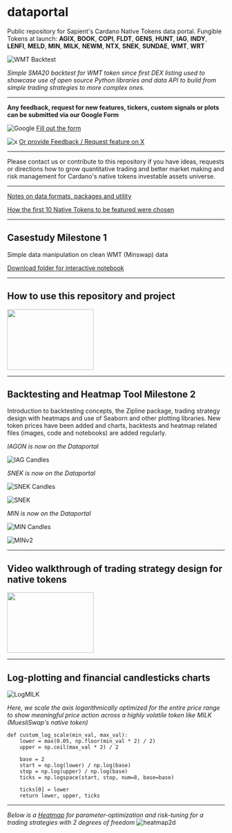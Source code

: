 # dataportal
Public repository for Sapient's Cardano Native Tokens data portal.
Fungible Tokens at launch: **AGIX**, **BOOK**, **COPI**, **FLDT**, **GENS**, **HUNT**, **IAG**, **INDY**, **LENFI**, **MELD**, **MIN**, **MILK**, **NEWM**, **NTX**, **SNEK**, **SUNDAE**, **WMT**, **WRT**

![WMT Backtest](https://github.com/Sapient-Predictive-Analytics/dataportal/blob/main/backtesting/WMT_SMA20_full_signals.png)


*Simple SMA20 backtest for WMT token since first DEX listing used to showcase use of open source Python libraries and data API to build from simple trading strategies to more complex ones.*


***

**Any feedback, request for new features, tickers, custom signals or plots can be submitted via our Google Form**

![Google](https://img.shields.io/badge/google-4285F4?style=for-the-badge&logo=google&logoColor=white)
[Fill out the form](https://forms.gle/H1fMqNMmyYhaVepV6)

![x](http://i.imgur.com/tXSoThF.png)
[Or provide Feedback / Request feature on X](https://twitter.com/SapientSwarm)

***

Please contact us or contribute to this repository if you have ideas, requests or directions how to grow quantitative trading and better market making and risk management for Cardano's native tokens investable assets universe.

***
[Notes on data formats, packages and utility](https://github.com/Sapient-Predictive-Analytics/dataportal/blob/main/utility.md)

[How the first 10 Native Tokens to be featured were chosen](https://github.com/Sapient-Predictive-Analytics/dataportal/blob/main/rationale.md)

***
## Casestudy Milestone 1
Simple data manipulation on clean WMT (Minswap) data

[Download folder for interactive notebook](https://github.com/Sapient-Predictive-Analytics/dataportal/tree/main/casestudy)


***
## How to use this repository and project

[<img src="https://i.imgur.com/NiU8xcT.png" width="200" height="140" />](https://www.youtube.com/watch?v=YOUTUBE_VIDEO_ID_HERE)

***
## Backtesting and Heatmap Tool Milestone 2
Introduction to backtesting concepts, the Zipline package, trading strategy design with heatmaps and use of Seaborn and other plotting libraries.
New token prices have been added and charts, backtests and heatmap related files (images, code and notebooks) are added regularly.

*IAGON is now on the Dataportal*

![IAG Candles](https://github.com/Sapient-Predictive-Analytics/dataportal/blob/main/tokens/IAG_candles_log.png)

*SNEK is now on the Dataportal*

![SNEK Candles](https://github.com/Sapient-Predictive-Analytics/dataportal/blob/main/tokens/SNEK_candles.png)

![SNEK](https://github.com/Sapient-Predictive-Analytics/dataportal/blob/main/tokens/snek.png)

*MIN is now on the Dataportal*

![MIN Candles](https://github.com/Sapient-Predictive-Analytics/dataportal/blob/main/tokens/MIN_candles_log.png)

![MINv2](https://github.com/Sapient-Predictive-Analytics/dataportal/blob/main/tokens/minv2.png)

***
## Video walkthrough of trading strategy design for native tokens

[<img src="https://github.com/Sapient-Predictive-Analytics/dataportal/blob/main/HeatmapTool/NEW_ICON_SW.png" width="200" height="140" />](https://youtu.be/f6Z5DMaJmcw)

***

## Log-plotting and financial candlesticks charts

![LogMILK](https://github.com/Sapient-Predictive-Analytics/dataportal/blob/main/tokens/MILK_candles_log.png)

*Here, we scale the axis logarithmically optimized for the entire price range to show meaningful price action across a highly volatile token like MILK (MuesliSwap's native token)*

~~~
def custom_log_scale(min_val, max_val):
    lower = max(0.05, np.floor(min_val * 2) / 2)
    upper = np.ceil(max_val * 2) / 2
    
    base = 2
    start = np.log(lower) / np.log(base)
    stop = np.log(upper) / np.log(base)
    ticks = np.logspace(start, stop, num=8, base=base)
    
    ticks[0] = lower
    return lower, upper, ticks
~~~

***
*Below is a [Heatmap](https://github.com/Sapient-Predictive-Analytics/dataportal/blob/main/HeatmapTool/heatmap.md) for parameter-optimization and risk-tuning for a trading strategies with 2 degrees of freedom*
![heatmap2d](https://github.com/Sapient-Predictive-Analytics/dataportal/blob/main/HeatmapTool/Heatmap2D.png)
